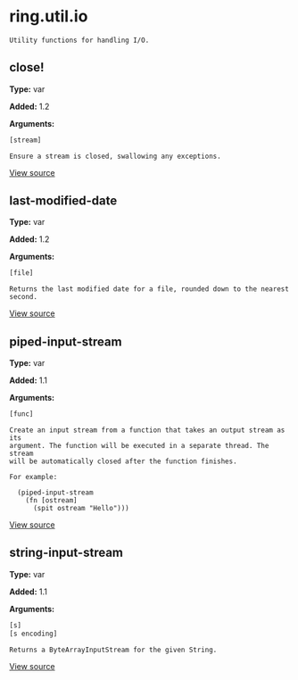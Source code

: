 # ring.util.io


```
Utility functions for handling I/O.

```

## close!
**Type:** var

**Added:** 1.2


**Arguments:**
```clojure
[stream]
```
```
Ensure a stream is closed, swallowing any exceptions.

```

[View source](http://github.com/ring-clojure/ring/blob/1.8.1/ring-core/src/ring/util/io.clj#L40)
## last-modified-date
**Type:** var

**Added:** 1.2


**Arguments:**
```clojure
[file]
```
```
Returns the last modified date for a file, rounded down to the nearest
second.
```

[View source](http://github.com/ring-clojure/ring/blob/1.8.1/ring-core/src/ring/util/io.clj#L49)
## piped-input-stream
**Type:** var

**Added:** 1.1


**Arguments:**
```clojure
[func]
```
```
Create an input stream from a function that takes an output stream as its
argument. The function will be executed in a separate thread. The stream
will be automatically closed after the function finishes.

For example:

  (piped-input-stream
    (fn [ostream]
      (spit ostream "Hello")))
```

[View source](http://github.com/ring-clojure/ring/blob/1.8.1/ring-core/src/ring/util/io.clj#L11)
## string-input-stream
**Type:** var

**Added:** 1.1


**Arguments:**
```clojure
[s]
[s encoding]
```
```
Returns a ByteArrayInputStream for the given String.

```

[View source](http://github.com/ring-clojure/ring/blob/1.8.1/ring-core/src/ring/util/io.clj#L32)